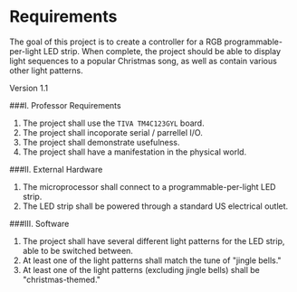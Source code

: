 # Requirements
The goal of this project is to create a controller for a RGB programmable-per-light LED strip. When complete, the project should be able to display light sequences to a popular Christmas song, as well as contain various other light patterns.  

Version 1.1

###I. Professor Requirements
1. The project shall use the `TIVA TM4C123GYL` board.
2. The project shall incoporate serial / parrellel I/O.
3. The project shall demonstrate usefulness.
4. The project shall have a manifestation in the physical world.
	
###II. External Hardware
1. The microprocessor shall connect to a programmable-per-light LED strip.
2. The LED strip shall be powered through a standard US
electrical outlet.
	
###III. Software  
1. The project shall have several different light patterns
for the LED strip, able to be switched between.
2. At least one of the light patterns shall match
the tune of "jingle bells."
3. At least one of the light patterns (excluding jingle bells)
shall be "christmas-themed."
